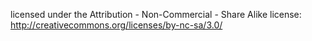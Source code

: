 licensed under the Attribution - Non-Commercial - Share Alike license:
http://creativecommons.org/licenses/by-nc-sa/3.0/
